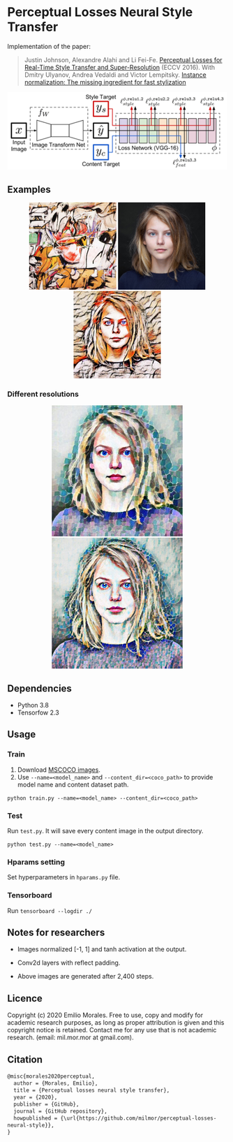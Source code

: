 # Perceptual Losses Neural Style Transfer

Implementation of the paper:

> Justin Johnson, Alexandre Alahi and Li Fei-Fe. [Perceptual Losses for Real-Time Style Transfer and Super-Resolution](https://cs.stanford.edu/people/jcjohns/eccv16/) (ECCV 2016). With Dmitry Ulyanov, Andrea Vedaldi and Victor Lempitsky. [Instance normalization: The missing ingredient for fast stylization](https://arxiv.org/abs/1607.08022)

![Architecture](./images/architecture.png)


## Examples
<p align='center'>
  <img src='images/style_img/ashville.jpg' width="200px">
  <img src='images/content_img/face.jpg' width="200px">
  <img src='images/output_img_ash/512x512/face.jpeg' width="200px">
<br>
</p>

### Different resolutions
<p align='center'>
  <img src='images/output_img_test8/512x512/face.jpeg' width="300px">
  <img src='images/output_img_test8/1080x1080/face.jpeg' width="300px">
</p>


## Dependencies
- Python 3.8
- Tensorfow 2.3


## Usage
### Train
1. Download [MSCOCO images](http://mscoco.org/dataset/#download).
2. Use `--name=<model_name>` and `--content_dir=<coco_path>` to provide model name and content dataset path. 
```
python train.py --name=<model_name> --content_dir=<coco_path> 
```
### Test
Run `test.py`. It will save every content image in the output directory.
```
python test.py --name=<model_name> 
```

### Hparams setting
Set hyperparameters in `hparams.py` file.

### Tensorboard
Run `tensorboard --logdir ./`

## Notes for researchers 
- Images normalized [-1, 1] and tanh activation at the output.

- Conv2d layers with reflect padding.

- Above images are generated after 2,400 steps.


## Licence
Copyright (c) 2020 Emilio Morales. Free to use, copy and modify for academic research purposes, as long as proper attribution is given and this copyright notice is retained. Contact me for any use that is not academic research. (email: mil.mor.mor at gmail.com).


## Citation
```
@misc{morales2020perceptual,
  author = {Morales, Emilio},
  title = {Perceptual losses neural style transfer},
  year = {2020},
  publisher = {GitHub},
  journal = {GitHub repository},
  howpublished = {\url{https://github.com/milmor/perceptual-losses-neural-style}},
}
```


